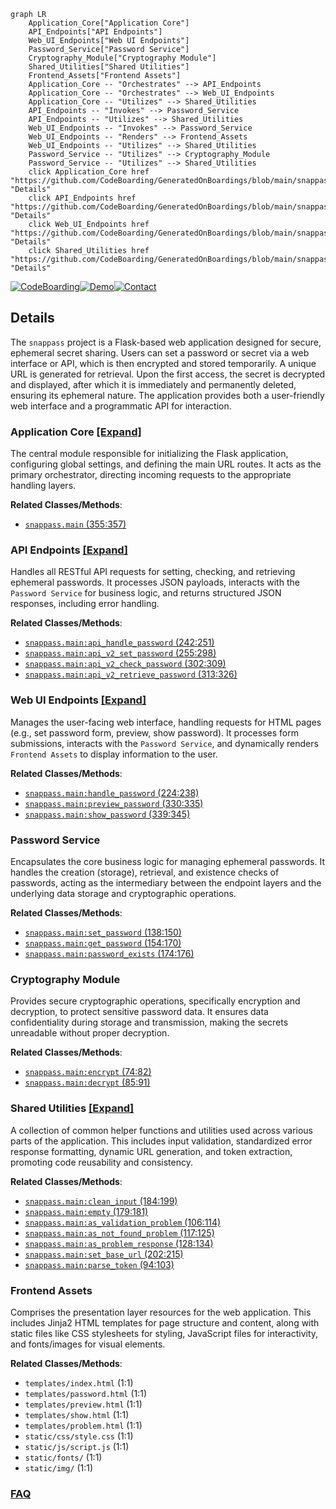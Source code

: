 ```mermaid
graph LR
    Application_Core["Application Core"]
    API_Endpoints["API Endpoints"]
    Web_UI_Endpoints["Web UI Endpoints"]
    Password_Service["Password Service"]
    Cryptography_Module["Cryptography Module"]
    Shared_Utilities["Shared Utilities"]
    Frontend_Assets["Frontend Assets"]
    Application_Core -- "Orchestrates" --> API_Endpoints
    Application_Core -- "Orchestrates" --> Web_UI_Endpoints
    Application_Core -- "Utilizes" --> Shared_Utilities
    API_Endpoints -- "Invokes" --> Password_Service
    API_Endpoints -- "Utilizes" --> Shared_Utilities
    Web_UI_Endpoints -- "Invokes" --> Password_Service
    Web_UI_Endpoints -- "Renders" --> Frontend_Assets
    Web_UI_Endpoints -- "Utilizes" --> Shared_Utilities
    Password_Service -- "Utilizes" --> Cryptography_Module
    Password_Service -- "Utilizes" --> Shared_Utilities
    click Application_Core href "https://github.com/CodeBoarding/GeneratedOnBoardings/blob/main/snappass/Application_Core.md" "Details"
    click API_Endpoints href "https://github.com/CodeBoarding/GeneratedOnBoardings/blob/main/snappass/API_Endpoints.md" "Details"
    click Web_UI_Endpoints href "https://github.com/CodeBoarding/GeneratedOnBoardings/blob/main/snappass/Web_UI_Endpoints.md" "Details"
    click Shared_Utilities href "https://github.com/CodeBoarding/GeneratedOnBoardings/blob/main/snappass/Shared_Utilities.md" "Details"
```

[![CodeBoarding](https://img.shields.io/badge/Generated%20by-CodeBoarding-9cf?style=flat-square)](https://github.com/CodeBoarding/CodeBoarding)[![Demo](https://img.shields.io/badge/Try%20our-Demo-blue?style=flat-square)](https://www.codeboarding.org/demo)[![Contact](https://img.shields.io/badge/Contact%20us%20-%20contact@codeboarding.org-lightgrey?style=flat-square)](mailto:contact@codeboarding.org)

## Details

The `snappass` project is a Flask-based web application designed for secure, ephemeral secret sharing. Users can set a password or secret via a web interface or API, which is then encrypted and stored temporarily. A unique URL is generated for retrieval. Upon the first access, the secret is decrypted and displayed, after which it is immediately and permanently deleted, ensuring its ephemeral nature. The application provides both a user-friendly web interface and a programmatic API for interaction.

### Application Core [[Expand]](./Application_Core.md)
The central module responsible for initializing the Flask application, configuring global settings, and defining the main URL routes. It acts as the primary orchestrator, directing incoming requests to the appropriate handling layers.


**Related Classes/Methods**:

- <a href="https://github.com/pinterest/snappass/blob/master/snappass/main.py#L355-L357" target="_blank" rel="noopener noreferrer">`snappass.main` (355:357)</a>


### API Endpoints [[Expand]](./API_Endpoints.md)
Handles all RESTful API requests for setting, checking, and retrieving ephemeral passwords. It processes JSON payloads, interacts with the `Password Service` for business logic, and returns structured JSON responses, including error handling.


**Related Classes/Methods**:

- <a href="https://github.com/pinterest/snappass/blob/master/snappass/main.py#L242-L251" target="_blank" rel="noopener noreferrer">`snappass.main:api_handle_password` (242:251)</a>
- <a href="https://github.com/pinterest/snappass/blob/master/snappass/main.py#L255-L298" target="_blank" rel="noopener noreferrer">`snappass.main:api_v2_set_password` (255:298)</a>
- <a href="https://github.com/pinterest/snappass/blob/master/snappass/main.py#L302-L309" target="_blank" rel="noopener noreferrer">`snappass.main:api_v2_check_password` (302:309)</a>
- <a href="https://github.com/pinterest/snappass/blob/master/snappass/main.py#L313-L326" target="_blank" rel="noopener noreferrer">`snappass.main:api_v2_retrieve_password` (313:326)</a>


### Web UI Endpoints [[Expand]](./Web_UI_Endpoints.md)
Manages the user-facing web interface, handling requests for HTML pages (e.g., set password form, preview, show password). It processes form submissions, interacts with the `Password Service`, and dynamically renders `Frontend Assets` to display information to the user.


**Related Classes/Methods**:

- <a href="https://github.com/pinterest/snappass/blob/master/snappass/main.py#L224-L238" target="_blank" rel="noopener noreferrer">`snappass.main:handle_password` (224:238)</a>
- <a href="https://github.com/pinterest/snappass/blob/master/snappass/main.py#L330-L335" target="_blank" rel="noopener noreferrer">`snappass.main:preview_password` (330:335)</a>
- <a href="https://github.com/pinterest/snappass/blob/master/snappass/main.py#L339-L345" target="_blank" rel="noopener noreferrer">`snappass.main:show_password` (339:345)</a>


### Password Service
Encapsulates the core business logic for managing ephemeral passwords. It handles the creation (storage), retrieval, and existence checks of passwords, acting as the intermediary between the endpoint layers and the underlying data storage and cryptographic operations.


**Related Classes/Methods**:

- <a href="https://github.com/pinterest/snappass/blob/master/snappass/main.py#L138-L150" target="_blank" rel="noopener noreferrer">`snappass.main:set_password` (138:150)</a>
- <a href="https://github.com/pinterest/snappass/blob/master/snappass/main.py#L154-L170" target="_blank" rel="noopener noreferrer">`snappass.main:get_password` (154:170)</a>
- <a href="https://github.com/pinterest/snappass/blob/master/snappass/main.py#L174-L176" target="_blank" rel="noopener noreferrer">`snappass.main:password_exists` (174:176)</a>


### Cryptography Module
Provides secure cryptographic operations, specifically encryption and decryption, to protect sensitive password data. It ensures data confidentiality during storage and transmission, making the secrets unreadable without proper decryption.


**Related Classes/Methods**:

- <a href="https://github.com/pinterest/snappass/blob/master/snappass/main.py#L74-L82" target="_blank" rel="noopener noreferrer">`snappass.main:encrypt` (74:82)</a>
- <a href="https://github.com/pinterest/snappass/blob/master/snappass/main.py#L85-L91" target="_blank" rel="noopener noreferrer">`snappass.main:decrypt` (85:91)</a>


### Shared Utilities [[Expand]](./Shared_Utilities.md)
A collection of common helper functions and utilities used across various parts of the application. This includes input validation, standardized error response formatting, dynamic URL generation, and token extraction, promoting code reusability and consistency.


**Related Classes/Methods**:

- <a href="https://github.com/pinterest/snappass/blob/master/snappass/main.py#L184-L199" target="_blank" rel="noopener noreferrer">`snappass.main:clean_input` (184:199)</a>
- <a href="https://github.com/pinterest/snappass/blob/master/snappass/main.py#L179-L181" target="_blank" rel="noopener noreferrer">`snappass.main:empty` (179:181)</a>
- <a href="https://github.com/pinterest/snappass/blob/master/snappass/main.py#L106-L114" target="_blank" rel="noopener noreferrer">`snappass.main:as_validation_problem` (106:114)</a>
- <a href="https://github.com/pinterest/snappass/blob/master/snappass/main.py#L117-L125" target="_blank" rel="noopener noreferrer">`snappass.main:as_not_found_problem` (117:125)</a>
- <a href="https://github.com/pinterest/snappass/blob/master/snappass/main.py#L128-L134" target="_blank" rel="noopener noreferrer">`snappass.main:as_problem_response` (128:134)</a>
- <a href="https://github.com/pinterest/snappass/blob/master/snappass/main.py#L202-L215" target="_blank" rel="noopener noreferrer">`snappass.main:set_base_url` (202:215)</a>
- <a href="https://github.com/pinterest/snappass/blob/master/snappass/main.py#L94-L103" target="_blank" rel="noopener noreferrer">`snappass.main:parse_token` (94:103)</a>


### Frontend Assets
Comprises the presentation layer resources for the web application. This includes Jinja2 HTML templates for page structure and content, along with static files like CSS stylesheets for styling, JavaScript files for interactivity, and fonts/images for visual elements.


**Related Classes/Methods**:

- `templates/index.html` (1:1)
- `templates/password.html` (1:1)
- `templates/preview.html` (1:1)
- `templates/show.html` (1:1)
- `templates/problem.html` (1:1)
- `static/css/style.css` (1:1)
- `static/js/script.js` (1:1)
- `static/fonts/` (1:1)
- `static/img/` (1:1)




### [FAQ](https://github.com/CodeBoarding/GeneratedOnBoardings/tree/main?tab=readme-ov-file#faq)
